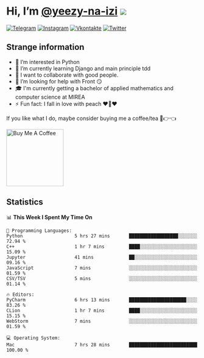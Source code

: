 # Hi, I’m [@yeezy-na-izi](https://github.com/yeezy-na-izi/) ![](https://visitor-badge.glitch.me/badge?page_id=yeezy-na-izi.yeezy-na-izi)

[![Telegram](https://img.shields.io/badge/Telegram-262424?style=for-the-badge&logo=Telegram)](https://t.me/yeezy_na_izi)
[![Instagram](https://img.shields.io/badge/Instagram-262424?style=for-the-badge&logo=Instagram)](https://www.instagram.com/yeezy_na_izi)
[![Vkontakte](https://img.shields.io/badge/VK-262424?style=for-the-badge&logo=Vk&logoColor=0077FF)](https://vk.com/yeezy_na_izi)
[![Twitter](https://img.shields.io/badge/Twitter-262424?style=for-the-badge&logo=Twitter)](https://twitter.com/yeezynaizi)

## Strange information
  
- 👀 I’m interested in Python
- 🌱 I’m currently learning Django and main principle tdd
- 💞️ I want to collaborate with good people.
- 🤔 I’m looking for help with Front 😏
- 🎓 I'm currently getting a bachelor of applied mathematics and computer science at MIREA
- ⚡️ Fun fact: I fall in love with peach ❤️🍑❤️

If you like what I do, maybe consider buying me a coffee/tea 🥺👉👈

<a href="https://www.buymeacoffee.com/yeezynaizi" target="_blank"><img src="https://cdn.buymeacoffee.com/buttons/v2/default-red.png" alt="Buy Me A Coffee" width="150" ></a>

## Statistics

<!--START_SECTION:waka-->
📊 **This Week I Spent My Time On** 

```text
💬 Programming Languages: 
Python                   5 hrs 27 mins       ██████████████████░░░░░░░   72.94 % 
C++                      1 hr 7 mins         ████░░░░░░░░░░░░░░░░░░░░░   15.09 % 
Jupyter                  41 mins             ██░░░░░░░░░░░░░░░░░░░░░░░   09.16 % 
JavaScript               7 mins              ░░░░░░░░░░░░░░░░░░░░░░░░░   01.59 % 
CSV/TSV                  5 mins              ░░░░░░░░░░░░░░░░░░░░░░░░░   01.14 % 

🔥 Editors: 
PyCharm                  6 hrs 13 mins       █████████████████████░░░░   83.26 % 
CLion                    1 hr 7 mins         ████░░░░░░░░░░░░░░░░░░░░░   15.15 % 
WebStorm                 7 mins              ░░░░░░░░░░░░░░░░░░░░░░░░░   01.59 % 

💻 Operating System: 
Mac                      7 hrs 28 mins       █████████████████████████   100.00 % 
```


<!--END_SECTION:waka-->

